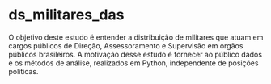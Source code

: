 # ds_militares_das
O objetivo deste estudo é entender a distribuição de militares que atuam em cargos públicos de Direção, Assessoramento e Supervisão em orgãos públicos brasileiros. A motivação desse estudo é fornecer ao público dados e os métodos de análise, realizados em Python, independente de posições políticas.